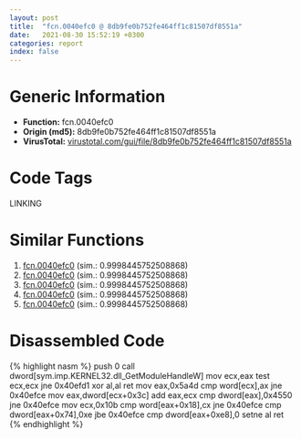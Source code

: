 ```yaml
---
layout: post
title:  "fcn.0040efc0 @ 8db9fe0b752fe464ff1c81507df8551a"
date:   2021-08-30 15:52:19 +0300
categories: report
index: false
---
```


# Generic Information
- **Function:** fcn.0040efc0
- **Origin (md5):** 8db9fe0b752fe464ff1c81507df8551a
- **VirusTotal:** [virustotal.com/gui/file/8db9fe0b752fe464ff1c81507df8551a][virustotal_ref]

# Code Tags
<span class="tag" id="LINKING">LINKING</span>


# Similar Functions

1. [fcn.0040efc0][similar_1_ref] (sim.: 0.9998445752508868)
2. [fcn.0040efc0][similar_2_ref] (sim.: 0.9998445752508868)
3. [fcn.0040efc0][similar_3_ref] (sim.: 0.9998445752508868)
4. [fcn.0040efc0][similar_4_ref] (sim.: 0.9998445752508868)
5. [fcn.0040efc0][similar_5_ref] (sim.: 0.9998445752508868)


# Disassembled Code

{% highlight nasm %}
push 0
call dword[sym.imp.KERNEL32.dll_GetModuleHandleW]
mov ecx,eax
test ecx,ecx
jne 0x40efd1
xor al,al
ret 
mov eax,0x5a4d
cmp word[ecx],ax
jne 0x40efce
mov eax,dword[ecx+0x3c]
add eax,ecx
cmp dword[eax],0x4550
jne 0x40efce
mov ecx,0x10b
cmp word[eax+0x18],cx
jne 0x40efce
cmp dword[eax+0x74],0xe
jbe 0x40efce
cmp dword[eax+0xe8],0
setne al
ret 
{% endhighlight %}


[similar_1_ref]: /report/fcn.0040efc0@1bf3bcaca0e582026c935549bb7d8a33
[similar_2_ref]: /report/fcn.0040efc0@bd5810ea8cdeec913ece5ee7baedb8e9
[similar_3_ref]: /report/fcn.0040efc0@435faefa9c1a2b58260daef9b4f57d80
[similar_4_ref]: /report/fcn.0040efc0@b9e7701b101639a92238161f00b7471e
[similar_5_ref]: /report/fcn.0040efc0@27ca25e79982db18ff6707d24cc2e9e3
[virustotal_ref]: https://www.virustotal.com/gui/file/8db9fe0b752fe464ff1c81507df8551a